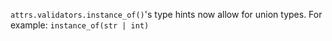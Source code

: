 `attrs.validators.instance_of()`'s type hints now allow for union types.
For example: `instance_of(str | int)`
